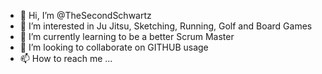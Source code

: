 - 👋 Hi, I’m @TheSecondSchwartz
- 👀 I’m interested in Ju Jitsu, Sketching, Running, Golf and Board Games
- 🌱 I’m currently learning to be a better Scrum Master
- 💞️ I’m looking to collaborate on GITHUB usage
- 📫 How to reach me ...

<!---
TheSecondSchwartz/TheSecondSchwartz is a ✨ special ✨ repository because its `README.md` (this file) appears on your GitHub profile.
You can click the Preview link to take a look at your changes.
--->
